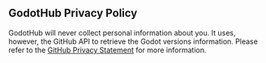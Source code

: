 ## GodotHub Privacy Policy

GodotHub will never collect personal information about you. It uses, however, the GitHub API to retrieve the Godot versions information. Please refer to the [GitHub Privacy Statement](https://docs.github.com/en/github/site-policy/github-privacy-statement) for more information.